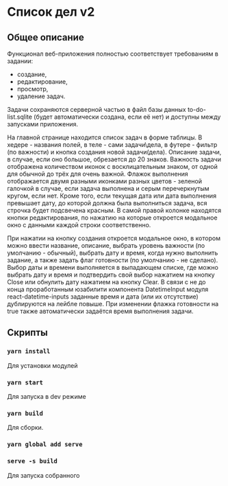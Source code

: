 Список дел v2
=======

## Общее описание
Функционал веб-приложения полностью соответствует требованиям в задании:
* создание,
* редактирование, 
* просмотр,
* удаление задач.

Задачи сохраняются серверной частью в файл базы данных to-do-list.sqlite (будет автоматически создана, если её нет) и 
доступны между запусками приложения.

На главной странице находится список задач в форме таблицы. В хедере - названия полей, в теле - сами задачи\дела, 
в футере - фильтр (по важности) и кнопка создания новой задачи(дела). Описание задачи, в случае, если оно большое, 
обрезается до 20 знаков. Важность задачи отображена количеством иконок с восклицательным знаком, от одной для обычной 
до трёх для очень важной. Флажок выполнения отображается двумя разными иконками разных цветов - зеленой галочкой в 
случае, если задача выполнена и серым перечеркнутым кругом, если нет. Кроме того, если текущая дата или дата выполнения 
превышает дату, до которой должна была выполниться задача, вся строчка будет подсвечена красным. В самой правой колонке 
находятся кнопки редактирования, по нажатию на которые откроется модальное окно с данными каждой строки соответственно.    

При нажатии на кнопку создания откроется модальное окно, в котором можно ввести название, описание, выбрать уровень 
важности (по умолчанию - обычный), выбрать дату и время, когда нужно выполнить задание, а также задать флаг готовности 
(по умолчанию - не сделано). Выбор даты и времени выполняется в выпадающем списке, где можно выбрать дату и время и 
подтвердить свой выбор нажатием на кнопку Close или обнулить дату нажатием на кнопку Clear. В связи с не до конца 
проработанным юзабилити компонента DatetimeInput модуля react-datetime-inputs заданные время и дата (или их отсутствие) 
дублируются на лейбле повыше. При изменении флажка готовности на true также автоматически задаётся время выполнения 
задачи. 
 

## Скрипты

### `yarn install`
Для установки модулей

### `yarn start`
Для запуска в dev режиме

### `yarn build`
Для сборки.

### `yarn global add serve`
### `serve -s build`
Для запуска собранного